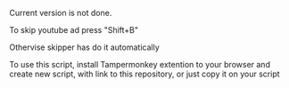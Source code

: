 Current version is not done.

To skip youtube ad press "Shift+B"

Othervise skipper has do it automatically

To use this script, install Tampermonkey extention to your browser and create new script, with link to this repository, or just copy it on your script
